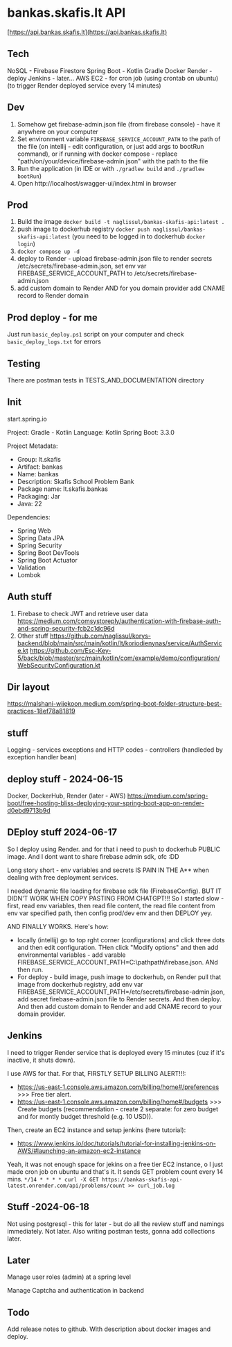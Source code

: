 # bankas.skafis.lt API
[https://api.bankas.skafis.lt](https://api.bankas.skafis.lt)

## Tech
NoSQL - Firebase Firestore
Spring Boot - Kotlin
Gradle
Docker
Render - deploy
Jenkins - later...
AWS EC2 - for cron job (using crontab on ubuntu) (to trigger Render deployed service every 14 minutes)

## Dev
1. Somehow get firebase-admin.json file (from firebase console) - have it anywhere on your computer
2. Set environment variable `FIREBASE_SERVICE_ACCOUNT_PATH` to the path of the file (on intellij - edit configuration, or just add args to bootRun command), or if running with docker compose - replace "path/on/your/device/firebase-admin.json" with the path to the file
3. Run the application (in IDE or with `./gradlew build` and `./gradlew bootRun`)
4. Open http://localhost/swagger-ui/index.html in browser

## Prod
1. Build the image `docker build -t naglissul/bankas-skafis-api:latest .`
2. push image to dockerhub registry `docker push naglissul/bankas-skafis-api:latest` (you need to be logged in to dockerhub `docker login`)
3. `docker compose up -d`
4. deploy to Render - upload firebase-admin.json file to render secrets /etc/secrets/firebase-admin.json, set env var FIREBASE_SERVICE_ACCOUNT_PATH to /etc/secrets/firebase-admin.json
5. add custom domain to Render AND for you domain provider add CNAME record to Render domain
   
## Prod deploy - for me
Just run `basic_deploy.ps1` script on your computer and check `basic_deploy_logs.txt` for errors

## Testing
There are postman tests in TESTS_AND_DOCUMENTATION directory

## Init
start.spring.io

Project: Gradle - Kotlin
Language: Kotlin
Spring Boot: 3.3.0

Project Metadata:
- Group: lt.skafis
- Artifact: bankas
- Name: bankas
- Description: Skafis School Problem Bank
- Package name: lt.skafis.bankas
- Packaging: Jar
- Java: 22

Dependencies:
- Spring Web
- Spring Data JPA
- Spring Security
- Spring Boot DevTools
- Spring Boot Actuator
- Validation
- Lombok

## Auth stuff
1. Firebase to check JWT and retrieve user data
https://medium.com/comsystoreply/authentication-with-firebase-auth-and-spring-security-fcb2c1dc96d
2. Other stuff
https://github.com/naglissul/korys-backend/blob/main/src/main/kotlin/lt/koriodienynas/service/AuthService.kt
https://github.com/Esc-Key-5/back/blob/master/src/main/kotlin/com/example/demo/configuration/WebSecurityConfiguration.kt

## Dir layout
https://malshani-wijekoon.medium.com/spring-boot-folder-structure-best-practices-18ef78a81819

## stuff
Logging - services
exceptions and HTTP codes - controllers (handleded by exception handler bean)

## deploy stuff - 2024-06-15
Docker, DockerHub, Render (later - AWS)
https://medium.com/spring-boot/free-hosting-bliss-deploying-your-spring-boot-app-on-render-d0ebd9713b9d

## DEploy stuff 2024-06-17
So I deploy using Render. and for that i need to push to dockerhub PUBLIC image. And I dont want to share firebase admin sdk, ofc :DD 

Long story short - env variables and secrets IS PAIN IN THE A** when dealing with free deployment services.

I needed dynamic file loading for firebase sdk file (FirebaseConfig). BUT IT DIDN'T WORK WHEN COPY PASTING FROM CHATGPT!!! So I started slow - first, read env variables, then read file content, the read file content from env var specified path, then config prod/dev env and then DEPLOY yey.

AND FINALLY WORKS. Here's how: 
- locally (intellij) go to top rght corner (configurations) and click three dots and then edit configuration. THen click "Modify options" and then add environmental variables - add varable FIREBASE_SERVICE_ACCOUNT_PATH=C:\pathpath\firebase.json. ANd then run.
- For deploy - build image, push image to dockerhub, on Render pull that image from dockerhub registry, add env var FIREBASE_SERVICE_ACCOUNT_PATH=/etc/secrets/firebase-admin.json, add secret firebase-admin.json file to Render secrets. And then deploy. And then add custom domain to Render and add CNAME record to your domain provider.

## Jenkins
I need to trigger Render service that is deployed every 15 minutes (cuz if it's inactive, it shuts down).

I use AWS for that. For that, FIRSTLY SETUP BILLING ALERT!!!:
- https://us-east-1.console.aws.amazon.com/billing/home#/preferences >>> Free tier alert.
- https://us-east-1.console.aws.amazon.com/billing/home#/budgets >>> Create budgets (recommendation - create 2 separate: for zero budget and for montly budget threshold (e.g. 10 USD)).

Then, create an EC2 instance and setup jenkins (here tutorial):
- https://www.jenkins.io/doc/tutorials/tutorial-for-installing-jenkins-on-AWS/#launching-an-amazon-ec2-instance

Yeah, it was not enough space for jekins on a free tier EC2 instance, o I just made cron job on ubuntu and that's it. It sends GET problem count every 14 mins.
`*/14 * * * * curl -X GET https://bankas-skafis-api-latest.onrender.com/api/problems/count >> curl_job.log`

## Stuff -2024-06-18
Not using postgresql - this for later - but do all the review stuff and namings immediately. Not later. Also writing postman tests, gonna add collections later. 

## Later
Manage user roles (admin) at a spring level

Manage Captcha and authentication in backend

## Todo
Add release notes to github. With description about docker images and deploy. 